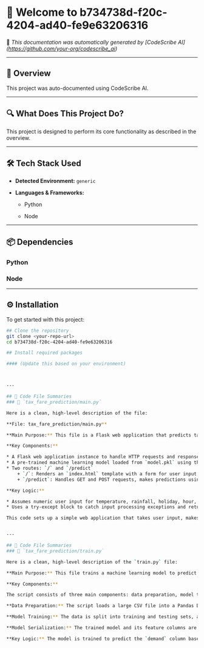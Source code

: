 # 👋 Welcome to b734738d-f20c-4204-ad40-fe9e63206316

📄 *This documentation was automatically generated by [CodeScribe AI] (https://github.com/your-org/codescribe_ai)*

---

## 🧠 Overview

This project was auto-documented using CodeScribe AI.

---

## 🔍 What Does This Project Do?

This project is designed to perform its core functionality as described in the overview.


---

## 🛠 Tech Stack Used

- **Detected Environment:** `generic`
- **Languages & Frameworks:**

  - Python

  - Node


---

## 📦 Dependencies



### Python



### Node



---

## ⚙️ Installation

To get started with this project:

```bash
## Clone the repository
git clone <your-repo-url>
cd b734738d-f20c-4204-ad40-fe9e63206316

## Install required packages

#### (Update this based on your environment)



---

## 🧩 Code File Summaries
### 📄 `tax_fare_prediction/main.py`

Here is a clean, high-level description of the file:

**File: tax_fare_prediction/main.py**

**Main Purpose:** This file is a Flask web application that predicts taxi fares based on user input.

**Key Components:**

* A Flask web application instance to handle HTTP requests and responses
* A pre-trained machine learning model loaded from `model.pkl` using the `pickle` library
* Two routes: `/` and `/predict`
	+ `/`: Renders an `index.html` template with a form for user input
	+ `/predict`: Handles GET and POST requests, makes predictions using the loaded model, and displays results in a `result.html` template

**Key Logic:**

* Assumes numeric user input for temperature, rainfall, holiday, hour, and day of the week
* Uses a try-except block to catch input processing exceptions and returns an error message for invalid input

This code sets up a simple web application that takes user input, makes a prediction using a pre-trained model, and displays the result.


---

## 🧩 Code File Summaries
### 📄 `tax_fare_prediction/train.py`

Here is a clean, high-level description of the `train.py` file:

**Main Purpose:** This file trains a machine learning model to predict taxi fare demand based on historical ride data.

**Key Components:**

The script consists of three main components: data preparation, model training, and model serialization.

**Data Preparation:** The script loads a large CSV file into a Pandas DataFrame, converts the `datetime` column to a datetime format, extracts `hour` and `day_of_week` features, and drops unnecessary columns.

**Model Training:** The data is split into training and testing sets, and a `RandomForestRegressor` model is created and fitted to the training data. The model is chosen for its ability to handle complex relationships between features and the target variable.

**Model Serialization:** The trained model and its feature columns are saved to a pickle file for later use in predicting taxi fare demand.

**Key Logic:** The model is trained to predict the `demand` column based on the other features in the dataset.

